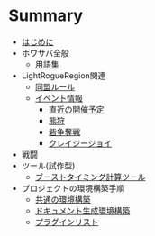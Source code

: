 # Summary

* [はじめに](/README.md)
* ホワサバ全般
  * [用語集](/src/General/Words.md)
* LightRogueRegion関連
  * [同盟ルール](/src/Domestic/Rules.md)
  * [イベント情報](/src/Domestic/Events.md)
    * [直近の開催予定](/src/Domestic/Events.md#直近のイベント予定)
    * [熊狩](/src/Domestic/Events.md#熊狩り)
    * [砦争奪戦](/src/Domestic/Events.md#砦争奪戦)
    * [クレイジージョイ](/src/Domestic/Events.md#クレイジージョイ)
* 戦闘
* ツール(試作型)
  * [ブーストタイミング計算ツール](https://dtxmuramasa.github.io/AoZTools/)
* プロジェクトの環境構築手順
    * [共通の環境構築](/src/StructEnvironments/Generally.md)
    * [ドキュメント生成環境構築](/src/StructEnvironments/BuildDocument.md)
    * [プラグインリスト](/src/StructEnvironments/Plugins.md)

